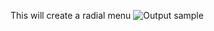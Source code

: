 This will create a radial menu
![Output sample](https://github.com/martymarkenson/StudioExamples/blob/master/radial.gif)
